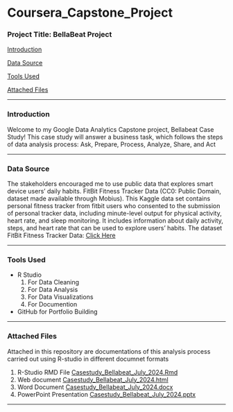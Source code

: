 # Coursera_Capstone_Project

### Project Title: BellaBeat Project 
[Introduction](#introduction) 

[Data Source](#data-source) 

[Tools Used](#tools-used) 

[Attached Files](attached-files)

---
### Introduction
Welcome to my Google Data Analytics Capstone project, Bellabeat Case Study! This case study will answer a business task, which follows the steps of data analysis process: Ask, Prepare, Process, Analyze, Share, and Act

---
### Data Source
The stakeholders encouraged me to use public data that explores smart device users’ daily habits. FitBit Fitness Tracker Data (CC0: Public Domain, dataset made available through Mobius). This Kaggle data set contains personal fitness tracker from fitbit users who consented to the submission of personal tracker data, including minute-level output for physical activity, heart rate, and sleep monitoring. It includes information about daily activity, steps, and heart rate that can be used to explore users’ habits. The dataset
FitBit Fitness Tracker Data: [Click Here](https://www.kaggle.com/datasets/arashnic/fitbit)

---
### Tools Used
- R Studio
  1. For Data Cleaning
  2. For Data Analysis
  3. For Data Visualizations
  4. For Documention
- GitHub for Portfolio Building

---
### Attached Files
Attached in this repository are documentations of this analysis process carried out using R-studio in different documnet formats
1. R-Studio RMD File [Casestudy_Bellabeat_July_2024.Rmd](Casestudy_Bellabeat_July_2024.Rmd)
2. Web document [Casestudy_Bellabeat_July_2024.html](Casestudy_Bellabeat_July_2024.html)
3. Word Document [Casestudy_Bellabeat_July_2024.docx](Casestudy_Bellabeat_July_2024.docx)
4. PowerPoint Presentation [Casestudy_Bellabeat_July_2024.pptx](Casestudy_Bellabeat_July_2024.pptx)

---

